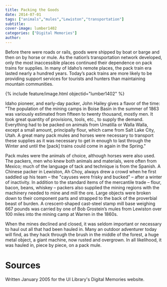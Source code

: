 ```yaml
---
title: Packing the Goods
date: 2014-07-01
tags: ["animals","mules","Lewiston","transportation"]
subtitle: 
cover-image: lumber1402
categories: ["Digital Memories"]
author: 
---
```


Before there were roads or rails, goods were shipped by boat or barge and then on by horse or mule. As the nation’s transportation network developed, only the most inaccessible places continued their dependence on pack trains for supplies. In many of Idaho’s remote places, the pack train era lasted nearly a hundred years. Today’s pack trains are more likely to be providing support services for tourists and hunters than maintaining mountain communities.

{% include feature/image.html objectid="lumber1402" %}

Idaho pioneer, and early-day packer, John Hailey gives a flavor of the time: "The population of the mining camps in Boise Basin in the summer of 1863 was variously estimated from fifteen to twenty thousand, mostly men. It took great quantity of provisions, tools, etc., to supply the demand. Everything had to be packed on animals from Umatilla or Walla Walla, except a small amount, principally flour, which came from Salt Lake City, Utah. A great many pack mules and horses were necessary to transport these supplies as it was necessary to get in enough to last through the Winter and until the [pack] trains could come in again in the Spring."

Pack mules were the animals of choice, although horses were also used. The packers, men who knew both animals and materials, were often from Mexico; much of the language of tack and technique is from the Spanish. A Chinese packer in Lewiston, Ah Choy, always drew a crowd when he first saddled up his team – the "cayuses were frisky and bucked" – after a winter of inactivity. In addition to the standard items of the mercantile trade – flour, bacon, beans, whiskey – packers also supplied the mining regions with the machinery needed to mine and mill the ore. Large objects were broken down to their component parts and strapped to the back of the proverbial beast of burden. A crescent-shaped cast-steel stamp mill base weighing 667 pounds was carried by one of Bob Grostein’s mules from Lewiston over 100 miles into the mining camp at Warren in the 1860s.

When the mines declined and closed, it was seldom important or necessary to haul out all that had been hauled in. Many an outdoor adventurer today will find, as they hack through the brush in the middle of the forest, a huge metal object, a giant machine, now rusted and overgrown. In all likelihood, it was hauled in, piece by piece, on a pack mule.

# Sources

Written January 2005 for the UI Library's Digital Memories website.